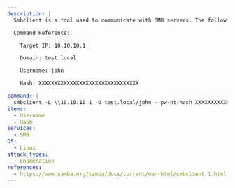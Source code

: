 ```yaml
---
description: |
  Smbclient is a tool used to communicate with SMB servers. The following command will list out all available shares on the target ip using user John hash on test domain.

  Command Reference:

  	Target IP: 10.10.10.1

  	Domain: test.local

  	Username: john

  	Hash: XXXXXXXXXXXXXXXXXXXXXXXXXXXXXXXX

command: |
  smbclient -L \\10.10.10.1 -U test.local/john --pw-nt-hash XXXXXXXXXXXXXXXXXXXXXXXXXXXXXXXX
items:
  - Username
  - Hash
services:
  - SMB
OS:
  - Linux
attack_types:
  - Enumeration
references:
  - https://www.samba.org/samba/docs/current/man-html/smbclient.1.html
---
```

